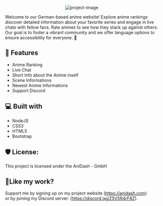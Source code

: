 <p align="center"><img src="https://i.imgur.com/xJZRzZu.png" alt="project-image"></p>

<p id="description">Welcome to our German-based anime website! Explore anime rankings discover detailed information about your favorite series and engage in live chats with fellow fans. Rate animes to see how they stack up against others. Our goal is to foster a vibrant community and we offer language options to ensure accessibility for everyone. 🌸</p>

  
  
<h2>🧐 Features</h2>

*   Anime Ranking
*   Live Chat
*   Short Info about the Anime inself
*   Scene Informations
*   Newest Anime Informations
*   Support Discord

  
  
<h2>💻 Built with</h2>


*   NodeJS
*   CSS3
*   HTML5
*   Bootstrap

<h2>🛡️ License:</h2>

This project is licensed under the AniDash - GmbH

<h2>💖Like my work?</h2>

Support me by signing up on my project website (https://anidash.com)<br>or by joining my Discord server: (https://discord.gg/Z5V5R4rF8Z).
